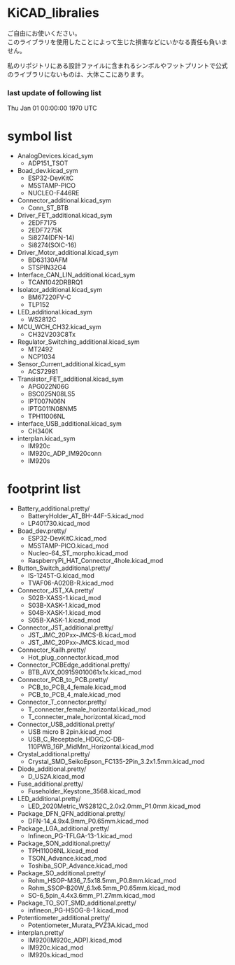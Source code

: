 # KiCAD_libralies
ご自由にお使いください。  
このライブラリを使用したことによって生じた損害などにいかなる責任も負いません。  
  
私のリポジトリにある設計ファイルに含まれるシンボルやフットプリントで公式のライブラリにないものは、大体ここにあります。
### last update of following list
<!-- start_timestamp -->
Thu Jan 01 00:00:00 1970 UTC
<!-- end_timestamp -->
# symbol list
<!-- start_symbol_list -->
- AnalogDevices.kicad_sym
    - ADP151_TSOT
- Boad_dev.kicad_sym
    - ESP32-DevKitC
    - M5STAMP-PICO
    - NUCLEO-F446RE
- Connector_additional.kicad_sym
    - Conn_ST_BTB
- Driver_FET_additional.kicad_sym
    - 2EDF7175
    - 2EDF7275K
    - Si8274(DFN-14)
    - Si8274(SOIC-16)
- Driver_Motor_additional.kicad_sym
    - BD63130AFM
    - STSPIN32G4
- Interface_CAN_LIN_additional.kicad_sym
    - TCAN1042DRBRQ1
- Isolator_additional.kicad_sym
    - BM67220FV-C
    - TLP152
- LED_additional.kicad_sym
    - WS2812C
- MCU_WCH_CH32.kicad_sym
    - CH32V203C8Tx
- Regulator_Switching_additional.kicad_sym
    - MT2492
    - NCP1034
- Sensor_Current_additional.kicad_sym
    - ACS72981
- Transistor_FET_additional.kicad_sym
    - APG022N06G
    - BSC025N08LS5
    - IPT007N06N
    - IPTG011N08NM5
    - TPH11006NL
- interface_USB_additional.kicad_sym
    - CH340K
- interplan.kicad_sym
    - IM920c
    - IM920c_ADP_IM920conn
    - IM920s
<!-- end_symbol_list -->
# footprint list
<!-- start_footprint_list -->
- Battery_additional.pretty/
    - BatteryHolder_AT_BH-44F-5.kicad_mod
    - LP401730.kicad_mod
- Boad_dev.pretty/
    - ESP32-DevKitC.kicad_mod
    - M5STAMP-PICO.kicad_mod
    - Nucleo-64_ST_morpho.kicad_mod
    - RaspberryPi_HAT_Connector_4hole.kicad_mod
- Button_Switch_additional.pretty/
    - IS-1245T-G.kicad_mod
    - TVAF06-A020B-R.kicad_mod
- Connector_JST_XA.pretty/
    - S02B-XASS-1.kicad_mod
    - S03B-XASK-1.kicad_mod
    - S04B-XASK-1.kicad_mod
    - S05B-XASK-1.kicad_mod
- Connector_JST_additional.pretty/
    - JST_JMC_20Pxx-JMCS-B.kicad_mod
    - JST_JMC_20Pxx-JMCS.kicad_mod
- Connector_Kailh.pretty/
    - Hot_plug_connector.kicad_mod
- Connector_PCBEdge_additional.pretty/
    - BTB_AVX_009159010061x1x.kicad_mod
- Connector_PCB_to_PCB.pretty/
    - PCB_to_PCB_4_female.kicad_mod
    - PCB_to_PCB_4_male.kicad_mod
- Connector_T_connector.pretty/
    - T_connecter_female_horizontal.kicad_mod
    - T_connecter_male_horizontal.kicad_mod
- Connector_USB_additional.pretty/
    - USB micro B 2pin.kicad_mod
    - USB_C_Receptacle_HDGC_C-DB-110PWB_16P_MidMnt_Horizontal.kicad_mod
- Crystal_additional.pretty/
    - Crystal_SMD_SeikoEpson_FC135-2Pin_3.2x1.5mm.kicad_mod
- Diode_additional.pretty/
    - D_US2A.kicad_mod
- Fuse_additional.pretty/
    - Fuseholder_Keystone_3568.kicad_mod
- LED_additional.pretty/
    - LED_2020Metric_WS2812C_2.0x2.0mm_P1.0mm.kicad_mod
- Package_DFN_QFN_additional.pretty/
    - DFN-14_4.9x4.9mm_P0.65mm.kicad_mod
- Package_LGA_additional.pretty/
    - Infineon_PG-TFLGA-13-1.kicad_mod
- Package_SON_additional.pretty/
    - TPH11006NL.kicad_mod
    - TSON_Advance.kicad_mod
    - Toshiba_SOP_Advance.kicad_mod
- Package_SO_additional.pretty/
    - Rohm_HSOP-M36_7.5x18.5mm_P0.8mm.kicad_mod
    - Rohm_SSOP-B20W_6.1x6.5mm_P0.65mm.kicad_mod
    - SO-6_5pin_4.4x3.6mm_P1.27mm.kicad_mod
- Package_TO_SOT_SMD_additional.pretty/
    - infineon_PG-HSOG-8-1.kicad_mod
- Potentiometer_additional.pretty/
    - Potentiometer_Murata_PVZ3A.kicad_mod
- interplan.pretty/
    - IM920(IM920c_ADP).kicad_mod
    - IM920c.kicad_mod
    - IM920s.kicad_mod
<!-- end_footprint_list -->
